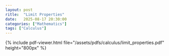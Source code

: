 ```yaml
---
layout: post
ritle:  "Limit Properties"
date:   2025-08-17 20:30:00
categories: ["Mathematics"]
tags: ["Calculus"]
---
```


{% include pdf-viewer.html file="/assets/pdfs/calculus/limit_properties.pdf" height="800px" %}
